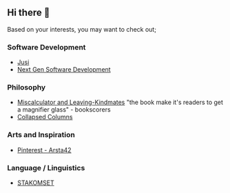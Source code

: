 ## Hi there 👋

Based on your interests, you may want to check out;
  ### Software Development
  - [Jusi](https://github.com/unviva/jusi)
  - [Next Gen Software Development](https://github.com/unviva/unviva/blob/main/next-gen-software-development.md)
    
  ### Philosophy
  - [Miscalculator and Leaving-Kindmates](https://notes-sigma-rust.vercel.app/) "the book make it's readers to get a magnifier glass" - bookscorers
  - [Collapsed Columns](https://www.barnesandnoble.com/w/collapsed-columns-zg-r-arslan/1143306364)
    
  ### Arts and Inspiration
  - [Pinterest - Arsta42](https://pinterest.com/arsta42)

  ### Language / Linguistics
  - [STAKOMSET](https://github.com/unviva/STAKOMSET)


<!--
**unviva/unviva** is a ✨ _special_ ✨ repository because its `README.md` (this file) appears on your GitHub profile.

Here are some ideas to get you started:

- 🔭 I’m currently working on ...
- 🌱 I’m currently learning ...
- 👯 I’m looking to collaborate on ...
- 🤔 I’m looking for help with ...
- 💬 Ask me about ...
- 📫 How to reach me: ...
- 😄 Pronouns: ...
- ⚡ Fun fact: ...
-->
